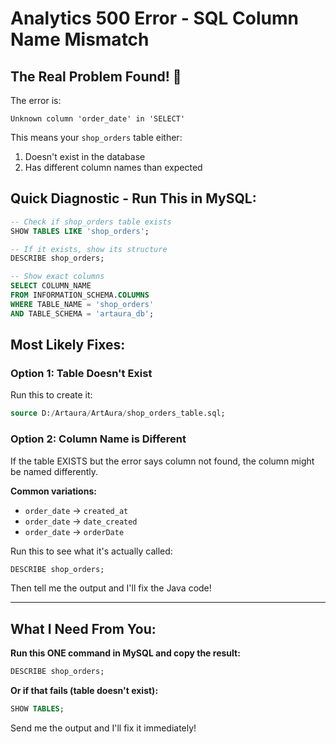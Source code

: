 # Analytics 500 Error - SQL Column Name Mismatch

## The Real Problem Found! 🎯

The error is:
```
Unknown column 'order_date' in 'SELECT'
```

This means your `shop_orders` table either:
1. Doesn't exist in the database
2. Has different column names than expected

## Quick Diagnostic - Run This in MySQL:

```sql
-- Check if shop_orders table exists
SHOW TABLES LIKE 'shop_orders';

-- If it exists, show its structure
DESCRIBE shop_orders;

-- Show exact columns
SELECT COLUMN_NAME 
FROM INFORMATION_SCHEMA.COLUMNS 
WHERE TABLE_NAME = 'shop_orders' 
AND TABLE_SCHEMA = 'artaura_db';
```

## Most Likely Fixes:

### Option 1: Table Doesn't Exist
Run this to create it:
```sql
source D:/Artaura/ArtAura/shop_orders_table.sql;
```

### Option 2: Column Name is Different

If the table EXISTS but the error says column not found, the column might be named differently.

**Common variations:**
- `order_date` → `created_at`
- `order_date` → `date_created`  
- `order_date` → `orderDate`

Run this to see what it's actually called:
```sql
DESCRIBE shop_orders;
```

Then tell me the output and I'll fix the Java code!

---

## What I Need From You:

**Run this ONE command in MySQL and copy the result:**

```sql
DESCRIBE shop_orders;
```

**Or if that fails (table doesn't exist):**

```sql
SHOW TABLES;
```

Send me the output and I'll fix it immediately!
